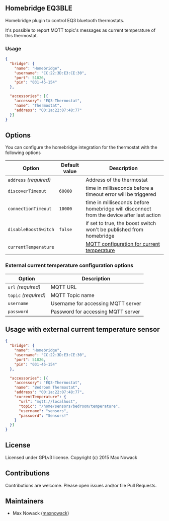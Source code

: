 ## Homebridge EQ3BLE
Homebridge plugin to control EQ3 bluetooth thermostats.

It's possible to report MQTT topic's messages as current temperature of this thermostat.

### Usage
````json
{
  "bridge": {
    "name": "Homebridge",
    "username": "CC:22:3D:E3:CE:30",
    "port": 51826,
    "pin": "031-45-154"
  },

  "accessories": [{
    "accessory": "EQ3-Thermostat",
    "name": "Thermostat",
    "address": "00:1a:22:07:48:77"
  }]
}
````

## Options

You can configure the homebridge integration for the thermostat with the following options

| Option | Default value | Description |
| --- | --- | --- |
| `address` *(required)* |  | Address of the thermostat |
| `discoverTimeout` | `60000` | time in milliseconds before a timeout error will be triggered |
| `connectionTimeout` | `10000` | time in milliseconds before homebridge will disconnect from the device after last action |
| `disableBoostSwitch` | `false` | if set to true, the boost switch won't be published from homebridge |
| `currentTemperature` |  | [MQTT configuration for current temperature](#externalcurrenttemperature) |

### <a name="#externalcurrenttemperature"></a>External current temperature configuration options

| Option | Description |
| --- |  --- |
| `url` *(required)* | MQTT URL |
| `topic` *(required)* | MQTT Topic name |
| `username` | Username for accessing MQTT server |
| `password` | Password for accessing MQTT server |

## Usage with external current temperature sensor
````json
{
  "bridge": {
    "name": "Homebridge",
    "username": "CC:22:3D:E3:CE:30",
    "port": 51826,
    "pin": "031-45-154"
  },

  "accessories": [{
    "accessory": "EQ3-Thermostat",
    "name": "Bedroom Thermostat",
    "address": "00:1a:22:07:48:77",
    "currentTemperature": {
      "url": "mqtt://localhost",
      "topic": "/home/sensors/bedroom/temperature",
      "username": "sensors",
      "password": "Sensors!"
    }
  }]
}
````


## License
Licensed under GPLv3 license. Copyright (c) 2015 Max Nowack

## Contributions
Contributions are welcome. Please open issues and/or file Pull Requests.

## Maintainers
- Max Nowack ([maxnowack](https://github.com/maxnowack))
